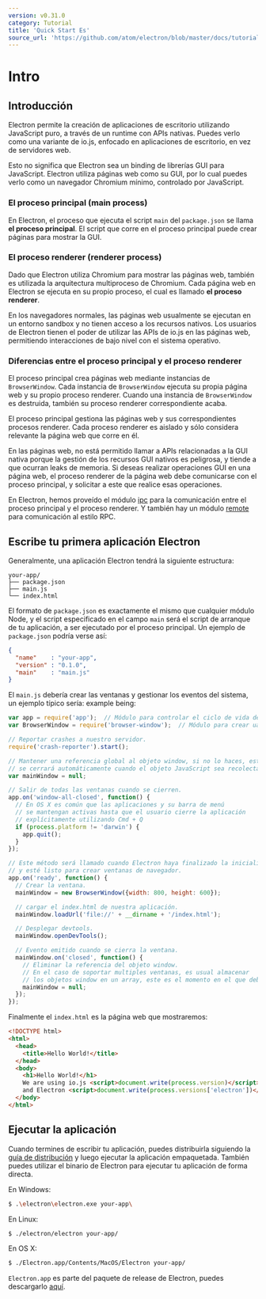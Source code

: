 ```yaml
---
version: v0.31.0
category: Tutorial
title: 'Quick Start Es'
source_url: 'https://github.com/atom/electron/blob/master/docs/tutorial/quick-start-es.md'
---
```


# Intro

## Introducción

Electron permite la creación de aplicaciones de escritorio utilizando JavaScript puro, a través de un runtime con APIs nativas. Puedes verlo como una variante de io.js, enfocado en aplicaciones de escritorio, en vez de servidores web. 

Esto no significa que Electron sea un binding de librerías GUI para JavaScript.
Electron utiliza páginas web como su GUI, por lo cual puedes verlo como un navegador Chromium mínimo,
controlado por JavaScript.

### El proceso principal (main process)

En Electron, el proceso que ejecuta el script `main` del `package.json` se llama __el proceso principal__.
El script que corre en el proceso principal puede crear páginas para mostrar la GUI.

### El proceso renderer (renderer process)

Dado que Electron utiliza Chromium para mostrar las páginas web,
también es utilizada la arquitectura multiproceso de Chromium.
Cada página web en Electron se ejecuta en su propio proceso,
el cual es llamado __el proceso renderer__.

En los navegadores normales, las páginas web usualmente se ejecutan en un entorno
sandbox y no tienen acceso a los recursos nativos. Los usuarios de Electron tienen el poder
de utilizar las APIs de io.js en las páginas web, permitiendo interacciones de bajo nivel con el sistema operativo.

### Diferencias entre el proceso principal y el proceso renderer

El proceso principal crea páginas web mediante instancias de `BrowserWindow`. Cada instancia de `BrowserWindow`  ejecuta su propia página web y su propio proceso renderer.
Cuando una instancia de `BrowserWindow` es destruida, también su proceso renderer correspondiente acaba.

El proceso principal gestiona las páginas web y sus correspondientes procesos renderer.
Cada proceso renderer es aislado y sólo considera relevante la página web que corre en él.

En las páginas web, no está permitido llamar a APIs relacionadas a la GUI nativa
porque la gestión de los recursos GUI nativos es peligrosa, y tiende a que ocurran leaks de memoria.
Si deseas realizar operaciones GUI en una página web, el proceso renderer de la página web debe comunicarse
con el proceso principal, y solicitar a este que realice esas operaciones.

En Electron, hemos proveído el módulo [ipc](http://electron.atom.io/docs/v0.31.0/api/ipc-renderer) para la comunicación
entre el proceso principal y el proceso renderer. Y también hay un módulo [remote](http://electron.atom.io/docs/v0.31.0/api/remote)
para comunicación al estilo RPC.

## Escribe tu primera aplicación Electron

Generalmente, una aplicación Electron tendrá la siguiente estructura:

```text
your-app/
├── package.json
├── main.js
└── index.html
```

El formato de `package.json` es exactamente el mismo que cualquier módulo Node,
y el script especificado en el campo `main` será el script de arranque de tu aplicación,
a ser ejecutado por el proceso principal. Un ejemplo de `package.json` podría verse así:

```json
{
  "name"    : "your-app",
  "version" : "0.1.0",
  "main"    : "main.js"
}
```

El `main.js` debería crear las ventanas y gestionar los eventos del sistema, un ejemplo típico sería:
example being:

```javascript
var app = require('app');  // Módulo para controlar el ciclo de vida de la aplicación.
var BrowserWindow = require('browser-window');  // Módulo para crear uan ventana de navegador.

// Reportar crashes a nuestro servidor.
require('crash-reporter').start();

// Mantener una referencia global al objeto window, si no lo haces, esta ventana
// se cerrará automáticamente cuando el objeto JavaScript sea recolectado (garbage collected):
var mainWindow = null;

// Salir de todas las ventanas cuando se cierren.
app.on('window-all-closed', function() {
  // En OS X es común que las aplicaciones y su barra de menú
  // se mantengan activas hasta que el usuario cierre la aplicación
  // explícitamente utilizando Cmd + Q
  if (process.platform != 'darwin') {
    app.quit();
  }
});

// Este método será llamado cuando Electron haya finalizado la inicialización
// y esté listo para crear ventanas de navegador.
app.on('ready', function() {
  // Crear la ventana.
  mainWindow = new BrowserWindow({width: 800, height: 600});

  // cargar el index.html de nuestra aplicación.
  mainWindow.loadUrl('file://' + __dirname + '/index.html');

  // Desplegar devtools.
  mainWindow.openDevTools();

  // Evento emitido cuando se cierra la ventana.
  mainWindow.on('closed', function() {
    // Eliminar la referencia del objeto window.
    // En el caso de soportar multiples ventanas, es usual almacenar
    // los objetos window en un array, este es el momento en el que debes eliminar el elemento correspondiente.
    mainWindow = null;
  });
});
```

Finalmente el `index.html` es la página web que mostraremos:

```html
<!DOCTYPE html>
<html>
  <head>
    <title>Hello World!</title>
  </head>
  <body>
    <h1>Hello World!</h1>
    We are using io.js <script>document.write(process.version)</script>
    and Electron <script>document.write(process.versions['electron'])</script>.
  </body>
</html>
```

## Ejecutar la aplicación

Cuando termines de escribir tu aplicación, puedes distribuirla
siguiendo la [guía de distribución](http://electron.atom.io/docs/v0.31.0/tutorial/application-distribution-es)
y luego ejecutar la aplicación empaquetada. También puedes utilizar el binario de Electron
para ejecutar tu aplicación de forma directa.

En Windows:

```bash
$ .\electron\electron.exe your-app\
```

En Linux:

```bash
$ ./electron/electron your-app/
```

En OS X:

```bash
$ ./Electron.app/Contents/MacOS/Electron your-app/
```

`Electron.app` es parte del paquete de release de Electron, puedes descargarlo [aquí](https://github.com/atom/electron/releases).
